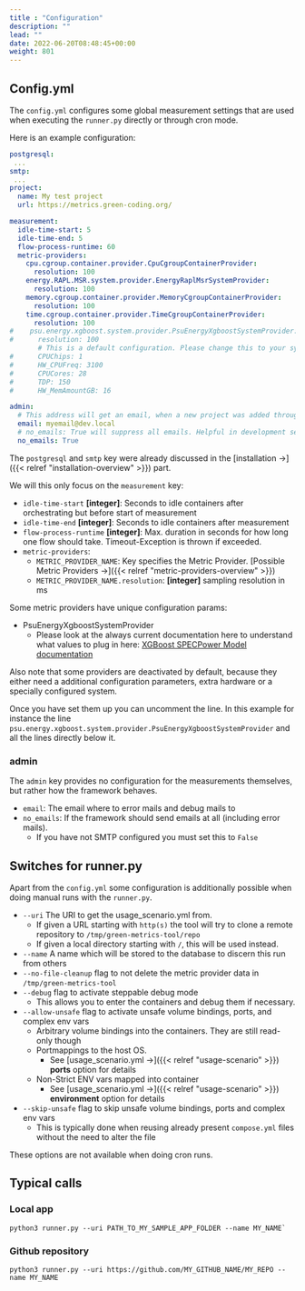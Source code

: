 ```yaml
---
title : "Configuration"
description: ""
lead: ""
date: 2022-06-20T08:48:45+00:00
weight: 801
---
```


## Config.yml

The `config.yml` configures some global measurement settings that are used when
executing the `runner.py` directly or through cron mode.

Here is an example configuration:

```yaml
postgresql:
 ...
smtp:
 ...
project:
  name: My test project
  url: https://metrics.green-coding.org/

measurement:
  idle-time-start: 5
  idle-time-end: 5
  flow-process-runtime: 60
  metric-providers:
    cpu.cgroup.container.provider.CpuCgroupContainerProvider:
      resolution: 100
    energy.RAPL.MSR.system.provider.EnergyRaplMsrSystemProvider:
      resolution: 100
    memory.cgroup.container.provider.MemoryCgroupContainerProvider:
      resolution: 100
    time.cgroup.container.provider.TimeCgroupContainerProvider:
      resolution: 100
#    psu.energy.xgboost.system.provider.PsuEnergyXgboostSystemProvider:
#      resolution: 100
       # This is a default configuration. Please change this to your system!
#      CPUChips: 1
#      HW_CPUFreq: 3100
#      CPUCores: 28
#      TDP: 150
#      HW_MemAmountGB: 16

admin:
  # This address will get an email, when a new project was added through the frontend
  email: myemail@dev.local
  # no_emails: True will suppress all emails. Helpful in development servers
  no_emails: True

```

The `postgresql` and `smtp` key were already discussed in the [installation →]({{< relref "installation-overview" >}}) part.

We will this only focus on the `measurement` key:

- `idle-time-start` **[integer]**: Seconds to idle containers after orchestrating but before start of measurement
- `idle-time-end` **[integer]**: Seconds to idle containers after measurement
- `flow-process-runtime` **[integer]**: Max. duration in seconds for how long one flow should take. Timeout-Exception is thrown if exceeded.
- `metric-providers`:
    + `METRIC_PROVIDER_NAME`: Key specifies the Metric Provider. [Possible Metric Providers →]({{< relref "metric-providers-overview" >}})
    + `METRIC_PROVIDER_NAME.resolution`: **[integer]** sampling resolution in ms

Some metric providers have unique configuration params:
- PsuEnergyXgboostSystemProvider
    + Please look at the always current documentation here to understand what values to plug in here: [XGBoost SPECPower Model documentation](https://github.com/green-coding-berlin/spec-power-model)

Also note that some providers are deactivated by default, because they either need a
additional configuration parameters, extra hardware or a specially configured system.

Once you have set them up you can uncomment the line. In this example for instance 
the line `psu.energy.xgboost.system.provider.PsuEnergyXgboostSystemProvider` and all 
the lines directly below it.


### admin

The `admin` key provides no configuration for the measurements themselves, but rather how
the framework behaves.

- `email`: The email where to error mails and debug mails to
- `no_emails`: If the framework should send emails at all (including error mails). 
    + If you have not SMTP configured you must set this to `False`

## Switches for runner.py

Apart from the `config.yml` some configuration is additionally possible when doing manual runs
with the `runner.py`.


- `--uri` The URI to get the usage_scenario.yml from. 
    + If given a URL starting with `http(s)` the tool will try to clone a remote repository to `/tmp/green-metrics-tool/repo`
    + If given a local directory starting with `/`, this will be used instead.
- `--name` A name which will be stored to the database to discern this run from others
- `--no-file-cleanup` flag to not delete the metric provider data in `/tmp/green-metrics-tool`
- `--debug` flag to activate steppable debug mode
    + This allows you to enter the containers and debug them if necessary.
- `--allow-unsafe` flag to activate unsafe volume bindings, ports, and complex env vars
    + Arbitrary volume bindings into the containers. They are still read-only though
    + Portmappings to the host OS. 
        * See [usage_scenario.yml →]({{< relref "usage-scenario" >}}) **ports** option for details
    + Non-Strict ENV vars mapped into container
        * See [usage_scenario.yml →]({{< relref "usage-scenario" >}}) **environment** option for details
- `--skip-unsafe` flag to skip unsafe volume bindings, ports and complex env vars
    + This is typically done when reusing already present `compose.yml` files without the need to alter the file

These options are not available when doing cron runs.

## Typical calls
### Local app
```console
python3 runner.py --uri PATH_TO_MY_SAMPLE_APP_FOLDER --name MY_NAME`
```
### Github repository
```console
python3 runner.py --uri https://github.com/MY_GITHUB_NAME/MY_REPO --name MY_NAME
```